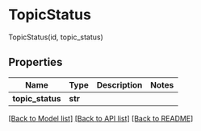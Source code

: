 # TopicStatus

TopicStatus(id, topic_status)
## Properties
Name | Type | Description | Notes
------------ | ------------- | ------------- | -------------
**topic_status** | **str** |  | 

[[Back to Model list]](../README.md#documentation-for-models) [[Back to API list]](../README.md#documentation-for-api-endpoints) [[Back to README]](../README.md)



